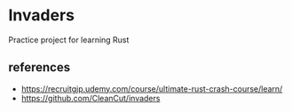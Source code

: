# Invaders

Practice project for learning Rust

## references

- https://recruitgjp.udemy.com/course/ultimate-rust-crash-course/learn/
- https://github.com/CleanCut/invaders

